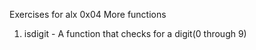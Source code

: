 Exercises for alx 0x04 More functions

1. isdigit - A function that checks for a digit(0 through 9)
